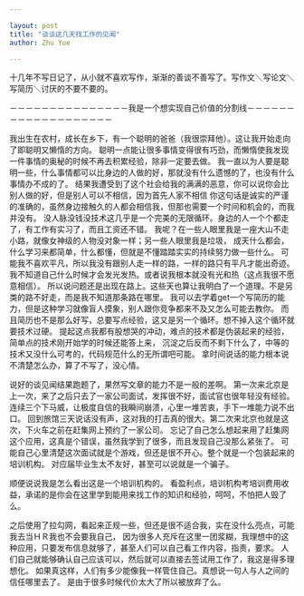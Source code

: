 ```yaml
---

layout: post
title: "谈谈这几天找工作的见闻"
author: Zhu Yue

---
```


十几年不写日记了，从小就不喜欢写作，渐渐的善谈不善写了。写作文＼写论文＼写简历＼讨厌的不要不要的。

－－－－－－－－－－－－－－－我是一个想实现自己价值的分割线－－－－－－－－－－－－－－－－－－－

我出生在农村，成长在乡下，有一个聪明的爸爸（我很崇拜他）。这让我开始走向了即聪明又懒惰的方向。
聪明一点能让很多事情变得很有巧劲，而懒惰使我发现一件事情的奥秘的时候不再去积累经验，除非一定要去做。
我一直以为人要是聪明一些，什么事情都可以比身边的人做的好，那就没有什么遗憾的了，也没有什么事情办不成的了。
结果我遭受到了这个社会给我的满满的恶意，你可以说你会比别人做的好，但是别人可以不相信，因为首先人家不相信
你这句话是诚实的严谨的准确的，虽然身边接触久的人都会相信我，但那也需要一个时间和机会的，而我并没有。
没人脉没钱没技术这几乎是一个完美的无限循环。身边的人一个个都走了，有工作有实习了，而且工资还不错。
我呢？在一些人眼里我是一座大山不走小路，就像女神级的人物没对象一样；另一些人眼里我是垃圾，
成天什么都会，什么学习来都简单，什么都懂，但就是不懂踏踏实实的持续努力做一些什么。
可能我不喜欢平凡，所以我没有跟别人走一样的路，一样的路只有平凡才能出奇迹。
我不知道自己什么时候才会发光发热。或者说我根本就没有光和热（这点我很不愿意相信）。
所以说问题还是出现在路上。这些天也算让我明白了一个道理。不是另类的路不好走，而是我不知道那条路在哪里。
我可以去学着get一个写简历的能力，但是这种学习就像盲人摸象，别人跟你竞争都来不及又怎么可能去教你。
而且简历也不是那么好写，总要写点经验，这又是另一个循环。想不掉入这个循环就要技术过硬。
提起这点我都有股想哭的冲动，难点的技术都是伪装起来的经验，简单点的技术刚开始学的时候还能答上来，
沉淀之后反而不剩下什么了，中等的技术又没什么可考的，代码规范什么的无所谓吧可能。
拿时间说话的能力根本说不清楚怎么办，算了不写了，没心情。

说好的谈见闻结果跑题了，果然写文章的能力不是一般的差啊。
第一次来北京是上一次，来了之后只去了一家公司面试，发挥很不好，面试官也很年轻没有经验。
连续三个下马威，让极度自信的我瞬间崩溃，心里一堆苦衷，手下一堆能力说不出口。
回到旅馆三天说话没有声，这对我的打击真的很大。第二次来北京也就是这次，下火车之前在赶集网上预约了一家公司。
忘记了自己怎么想起来用了赶集网这个应用，这真是个错误，虽然我学到了很多，而且发现自己没那么紧张了。
可能自己心里清楚这次面试就是个游戏，但还是很不开心。整个就是一个包装起来的培训机构。
对应届毕业生太不友好，甚至可以说就是一个骗子。

顺便说说我是怎么看出这是一个培训机构的。
看盈利点，培训机构考培训费用收益，承诺的是你会在这里学到能用来找工作的知识和经验，呵呵，不怕把人毁了么。

之后使用了拉勾网，看起来正规一些，但还是很不适合我，实在没什么亮点，可能我去当ＨＲ我也不会要我自己，
因为很多人充斥在这里一团浆糊，我理想中的这种应用，只要发布信息就够了，甚至人们可以自己看工作内容，指责，要求。
人们自己就能够确认自己应该可以，然后就可以直接去签试用工作了，我这是得多理想化。
如果真这样，人们有多少能像我一样管住自己。真想说一句人与人之间的信任哪里去了。
是由于很多时候代价太大了所以被放弃了么。

